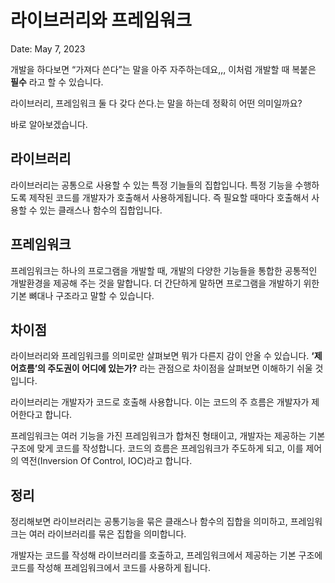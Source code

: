 # 라이브러리와 프레임워크

Date: May 7, 2023

개발을 하다보면 “가져다 쓴다”는 말을 아주 자주하는데요,,, 이처럼 개발할 때 복붙은 ****필수**** 라고 할 수 있습니다.

라이브러리, 프레임워크 둘 다 갖다 쓴다.는 말을 하는데 정확히 어떤 의미일까요?

바로 알아보겠습니다.

## 라이브러리

라이브러리는 공통으로 사용할 수 있는 특정 기늘들의 집합입니다. 특정 기능을 수행하도록 제작된 코드를 개발자가 호출해서 사용하게됩니다. 즉 필요할 때마다 호출해서 사용할 수 있는 클래스나 함수의 집합입니다.

## 프레임워크

프레임워크는 하나의 프로그램을 개발할 때, 개발의 다양한 기능들을 통합한 공통적인 개발환경을 제공해 주는 것을 말합니다. 더 간단하게 말하면 프로그램을 개발하기 위한 기본 뼈대나 구조라고 말할 수 있습니다.

## 차이점

라이브러리와 프레임워크를 의미로만 살펴보면 뭐가 다른지 감이 안올 수 있습니다. **‘제어흐름’의 주도권이 어디에 있는가?** 라는 관점으로 차이점을 살펴보면 이해하기 쉬울 것 입니다.

라이브러리는 개발자가 코드로 호출해 사용합니다. 이는 코드의 주 흐름은 개발자가 제어한다고 합니다.

프레임워크는 여러 기능을 가진 프레임워크가 합쳐진 형태이고, 개발자는 제공하는 기본 구조에 맞게 코드를 작성합니다. 코드의 흐름은 프레임워크가 주도하게 되고, 이를 제어의 역전(Inversion Of Control, IOC)라고 합니다.

## 정리

정리해보면 라이브러리는 공통기능을 묶은 클래스나 함수의 집합을 의미하고, 프레임워크는 여러 라이브러리를 묶은 집합을 의미합니다.

개발자는 코드를 작성해 라이브러리를 호출하고, 프레임워크에서 제공하는 기본 구조에 코드를 작성해 프레임워크에서 코드를 사용하게 됩니다.
